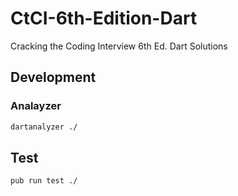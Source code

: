 # CtCI-6th-Edition-Dart
Cracking the Coding Interview 6th Ed. Dart Solutions

## Development

### Analayzer
```sh
dartanalyzer ./
```

## Test
```sh
pub run test ./
```

